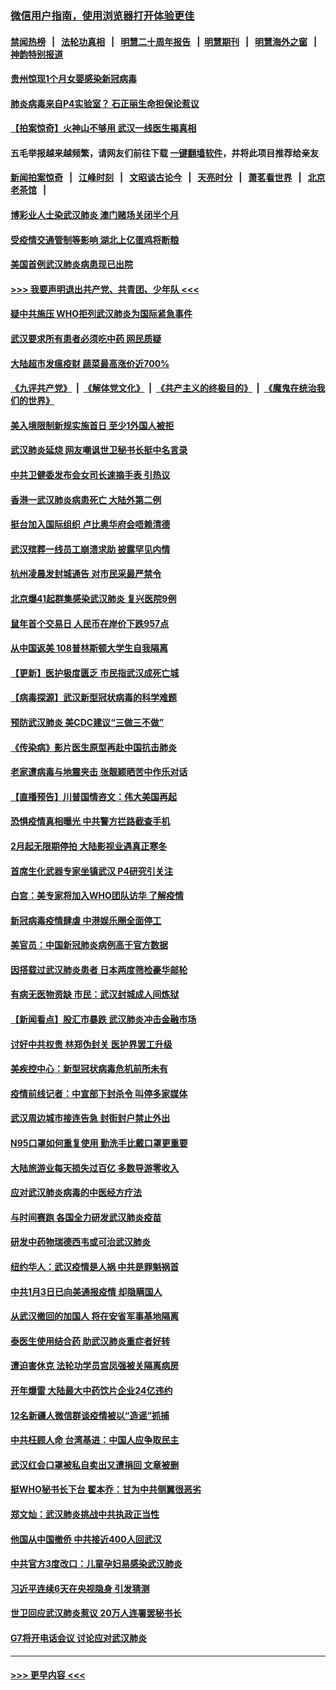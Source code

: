 ### [微信用户指南，使用浏览器打开体验更佳](https://github.com/gfw-breaker/banned-news1/blob/master/indexes/wechat-guide.md?t=0)
#### [禁闻热榜](热点新闻.md?t=0)  &nbsp;&nbsp;|&nbsp;&nbsp; [法轮功真相](https://github.com/gfw-breaker/truth/blob/master/README.md?t=0) &nbsp;&nbsp;|&nbsp;&nbsp; [明慧二十周年报告](https://github.com/gfw-breaker/mh-reports/blob/master/README.md?t=0) &nbsp;&nbsp;|&nbsp;&nbsp;[明慧期刊](https://github.com/gfw-breaker/mh-qikan) &nbsp;&nbsp;|&nbsp;&nbsp; [明慧海外之窗](https://github.com/gfw-breaker/mh-news/blob/master/README.md?t=0) &nbsp;&nbsp;|&nbsp;&nbsp; [神韵特别报道](https://github.com/gfw-breaker/mh-news/blob/master/shenyun.md?t=0)
#### [贵州惊现1个月女婴感染新冠病毒](../pages/nsc413/n11843443.md?t=02041844) 
#### [肺炎病毒来自P4实验室？ 石正丽生命担保论惹议](../pages/nsc413/n11842936.md?t=02041844) 
#### [【拍案惊奇】火神山不够用 武汉一线医生揭真相](../pages/nsc413/n11842682.md?t=02041844) 
#### 五毛举报越来越频繁，请网友们前往下载 [一键翻墙软件](https://github.com/gfw-breaker/ssr-accounts)，并将此项目推荐给亲友
#### [新闻拍案惊奇](https://github.com/gfw-breaker/banned-news1/blob/master/pages/link4.md) &nbsp;&nbsp;|&nbsp;&nbsp; [江峰时刻](https://github.com/gfw-breaker/banned-news1/blob/master/pages/link4.md) &nbsp;&nbsp;|&nbsp;&nbsp; [文昭谈古论今](https://github.com/gfw-breaker/banned-news1/blob/master/pages/link4.md) &nbsp;&nbsp;|&nbsp;&nbsp; [天亮时分](https://github.com/gfw-breaker/banned-news1/blob/master/pages/link4.md) &nbsp;&nbsp;|&nbsp;&nbsp; [萧茗看世界](https://github.com/gfw-breaker/banned-news1/blob/master/pages/link4.md) &nbsp;&nbsp;|&nbsp;&nbsp; [北京老茶馆](https://github.com/gfw-breaker/banned-news1/blob/master/pages/link4.md) &nbsp;&nbsp;|&nbsp;&nbsp; 
#### [博彩业人士染武汉肺炎 澳门赌场关闭半个月](../pages/nsc413/n11843607.md?t=02041844) 
#### [受疫情交通管制等影响 湖北上亿蛋鸡将断粮](../pages/nsc413/n11843243.md?t=02041844) 
#### [美国首例武汉肺炎病患现已出院](../pages/nsc413/n11842740.md?t=02041844) 
#### [>>> 我要声明退出共产党、共青团、少年队 <<<](https://github.com/begood0513/goodnews/blob/master/quit/letter.md) 
#### [疑中共施压 WHO拒列武汉肺炎为国际紧急事件](../pages/nsc413/n11843031.md?t=02041844) 
#### [武汉要求所有患者必须吃中药 网民质疑](../pages/nsc413/n11842894.md?t=02041844) 
#### [大陆超市发瘟疫财 蔬菜最高涨价近700%](../pages/nsc413/n11842780.md?t=02041844) 
#### [《九评共产党》](https://github.com/begood0513/9ping.md/blob/master/README.md) &nbsp;|&nbsp; [《解体党文化》](../../../../jtdwh.md/blob/master/README.md)  &nbsp;|&nbsp; [《共产主义的终极目的》](../../../../gczydzjmd.md/blob/master/README.md) &nbsp;|&nbsp; [《魔鬼在统治我们的世界》](../../../../mgztzwmdsj.md/blob/master/README.md) 
#### [美入境限制新规实施首日 至少1外国人被拒](../pages/nsc413/n11843058.md?t=02041844) 
#### [武汉肺炎延烧 网友嘲讽世卫秘书长挺中名言录](../pages/nsc413/n11843056.md?t=02041844) 
#### [中共卫健委发布会女司长速摘手表 引热议](../pages/nsc413/n11843116.md?t=02041844) 
#### [香港一武汉肺炎病患死亡 大陆外第二例](../pages/nsc413/n11843026.md?t=02041844) 
#### [挺台加入国际组织 卢比奥华府会唔赖清德](../pages/nsc413/n11843023.md?t=02041844) 
#### [武汉殡葬一线员工崩溃求助 披露罕见内情](../pages/nsc413/n11842482.md?t=02041844) 
#### [杭州凌晨发封城通告 对市民采最严禁令](../pages/nsc413/n11842758.md?t=02041844) 
#### [北京爆41起群集感染武汉肺炎 复兴医院9例](../pages/nsc413/n11841955.md?t=02041844) 
#### [鼠年首个交易日 人民币在岸价下跌957点](../pages/nsc413/n11842681.md?t=02041844) 
#### [从中国返美 108普林斯顿大学生自我隔离](../pages/nsc413/n11842714.md?t=02041844) 
#### [【更新】医护极度匮乏 市民指武汉成死亡城](../pages/nsc413/n11801312.md?t=02041844) 
#### [【病毒探源】武汉新型冠状病毒的科学难题](../pages/nsc413/n11842176.md?t=02041844) 
#### [预防武汉肺炎 美CDC建议“三做三不做”](../pages/nsc413/n11842700.md?t=02041844) 
#### [《传染病》影片医生原型再赴中国抗击肺炎](../pages/nsc413/n11842626.md?t=02041844) 
#### [老家遭病毒与地震夹击 张靓颖晒苦中作乐对话](../pages/nsc413/n11842054.md?t=02041844) 
#### [【直播预告】川普国情咨文：伟大美国再起](../pages/nsc413/n11842079.md?t=02041844) 
#### [恐惧疫情真相曝光 中共警方拦路截查手机](../pages/nsc413/n11842396.md?t=02041844) 
#### [2月起无限期停拍 大陆影视业遇真正寒冬](../pages/nsc413/n11842344.md?t=02041844) 
#### [首席生化武器专家坐镇武汉 P4研究引关注](../pages/nsc413/n11842412.md?t=02041844) 
#### [白宫：美专家将加入WHO团队访华 了解疫情](../pages/nsc413/n11842198.md?t=02041844) 
#### [新冠病毒疫情肆虐 中港娱乐圈全面停工](../pages/nsc413/n11842193.md?t=02041844) 
#### [美官员：中国新冠肺炎病例高于官方数据](../pages/nsc413/n11842452.md?t=02041844) 
#### [因搭载过武汉肺炎患者 日本两度筛检豪华邮轮](../pages/nsc413/n11842447.md?t=02041844) 
#### [有病无医物资缺 市民：武汉封城成人间炼狱](../pages/nsc413/n11839878.md?t=02041844) 
#### [【新闻看点】股汇市暴跌 武汉肺炎冲击金融市场](../pages/nsc413/n11842216.md?t=02041844) 
#### [讨好中共权贵 林郑伪封关 医护界罢工升级](../pages/nsc413/n11842359.md?t=02041844) 
#### [美疾控中心：新型冠状病毒危机前所未有](../pages/nsc413/n11842406.md?t=02041844) 
#### [疫情前线记者：中宣部下封杀令 叫停多家媒体](../pages/nsc413/n11842178.md?t=02041844) 
#### [武汉周边城市接连告急 封街封户禁止外出](../pages/nsc413/n11842277.md?t=02041844) 
#### [N95口罩如何重复使用 勤洗手比戴口罩更重要](../pages/nsc413/n11842236.md?t=02041844) 
#### [大陆旅游业每天损失过百亿 多数导游零收入](../pages/nsc413/n11842179.md?t=02041844) 
#### [应对武汉肺炎病毒的中医经方疗法](../pages/nsc413/n11842157.md?t=02041844) 
#### [与时间赛跑  各国全力研发武汉肺炎疫苗](../pages/nsc413/n11842149.md?t=02041844) 
#### [研发中药物瑞德西韦或可治武汉肺炎](../pages/nsc413/n11842100.md?t=02041844) 
#### [纽约华人：武汉疫情是人祸 中共是罪魁祸首](../pages/nsc413/n11840631.md?t=02041844) 
#### [中共1月3日已向美通报疫情 却隐瞒国人](../pages/nsc413/n11841978.md?t=02041844) 
#### [从武汉撤回的加国人 将在安省军事基地隔离](../pages/nsc413/n11840777.md?t=02041844) 
#### [泰医生使用结合药 助武汉肺炎重症者好转](../pages/nsc413/n11842096.md?t=02041844) 
#### [遭迫害休克 法轮功学员宫凤强被关隔离病房](../pages/nsc413/n11841492.md?t=02041844) 
#### [开年爆雷  大陆最大中药饮片企业24亿违约](../pages/nsc413/n11841904.md?t=02041844) 
#### [12名新疆人微信群谈疫情被以“造谣”抓捕](../pages/nsc413/n11839897.md?t=02041844) 
#### [中共枉顾人命 台湾基进：中国人应争取民主](../pages/nsc413/n11841532.md?t=02041844) 
#### [武汉红会口罩被私自卖出又遭捐回 文章被删](../pages/nsc413/n11841871.md?t=02041844) 
#### [挺WHO秘书长下台 翟本乔：甘为中共侧翼很恶劣](../pages/nsc413/n11841484.md?t=02041844) 
#### [郑文灿：武汉肺炎挑战中共执政正当性](../pages/nsc413/n11841537.md?t=02041844) 
#### [他国从中国撤侨 中共接近400人回武汉](../pages/nsc413/n11841290.md?t=02041844) 
#### [中共官方3度改口：儿童孕妇易感染武汉肺炎](../pages/nsc413/n11841631.md?t=02041844) 
#### [习近平连续6天在央视隐身 引发猜测](../pages/nsc413/n11841881.md?t=02041844) 
#### [世卫回应武汉肺炎惹议 20万人连署罢秘书长](../pages/nsc413/n11841664.md?t=02041844) 
#### [G7将开电话会议 讨论应对武汉肺炎](../pages/nsc413/n11841658.md?t=02041844) 

----
#### [ >>> 更早内容 <<< ](../indexes/nsc413-earlier.md)
